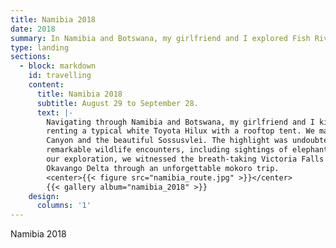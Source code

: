 ```yaml
---
title: Namibia 2018
date: 2018
summary: In Namibia and Botswana, my girlfriend and I explored Fish River Canyon, Sossusvlei, and Etosha National Park, marveled at Victoria Falls, and enjoyed a mokoro trip in the Okavango Delta.
type: landing
sections:
  - block: markdown
    id: travelling
    content:
      title: Namibia 2018
      subtitle: August 29 to September 28.
      text: |-
        Navigating through Namibia and Botswana, my girlfriend and I kicked off our journey in Windhoek,
        renting a typical white Toyota Hilux with a rooftop tent. We made stops at the stunning landscapes of Fish River
        Canyon and the beautiful Sossusvlei. The highlight was undoubtedly Etosha National Park, where we were treated to
        remarkable wildlife encounters, including sightings of elephants, rhinos, giraffes, leopards, and lions. Continuing
        our exploration, we witnessed the breath-taking Victoria Falls before delving into the peaceful ambience of the
        Okavango Delta through an unforgettable mokoro trip.
        <center>{{< figure src="namibia_route.jpg" >}}</center>
        {{< gallery album="namibia_2018" >}}
    design:
      columns: '1'
---
```

Namibia 2018
